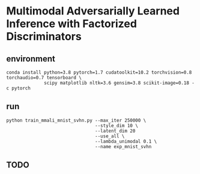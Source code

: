 # Multimodal Adversarially Learned Inference with Factorized Discriminators

## environment
```shell
conda install python=3.8 pytorch=1.7 cudatoolkit=10.2 torchvision=0.8 torchaudio=0.7 tensorboard \
              scipy matplotlib nltk=3.6 gensim=3.8 scikit-image=0.18 -c pytorch
```

## run
```shell
python train_mmali_mnist_svhn.py --max_iter 250000 \
                                 --style_dim 10 \
                                 --latent_dim 20 
                                 --use_all \
                                 --lambda_unimodal 0.1 \
                                 --name exp_mnist_svhn
```

## TODO